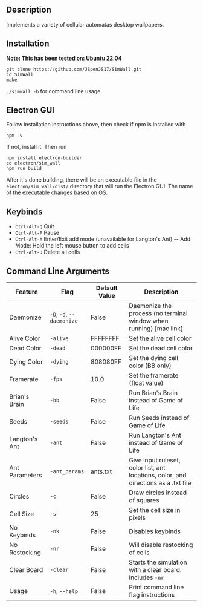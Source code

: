 ## Description
Implements a variety of cellular automatas desktop wallpapers.
## Installation
**Note: This has been tested on: Ubuntu 22.04**
```
git clone https://github.com/JSpenJS17/SimWall.git
cd SimWall
make
```

`./simwall -h` for command line usage. 
## Electron GUI
Follow installation instructions above, then check if npm is installed with
```
npm -v
```
If not, install it. Then run
```
npm install electron-builder
cd electron/sim_wall
npm run build
```
After it's done building, there will be an executable file in the `electron/sim_wall/dist/` directory that will run the Electron GUI. The name of the executable changes based on OS.
##  Keybinds
- `Ctrl-Alt-Q` Quit
- `Ctrl-Alt-P` Pause
- `Ctrl-Alt-A` Enter/Exit add mode (unavailable for Langton's Ant)
-- Add Mode: Hold the left mouse button to add cells 
- `Ctrl-Alt-D` Delete all cells
## Command Line Arguments
| Feature         | Flag           | Default Value | Description |
|-|-|-|-|
| Daemonize | `-D`, `-d`, `--daemonize` | False         | Daemonize the process (no terminal window when running) [mac link]|
| Alive Color     | `-alive`       | FFFFFFFF      | Set the alive cell color |
| Dead Color      | `-dead`        | 000000FF      | Set the dead cell color |
| Dying Color     | `-dying`       | 808080FF      | Set the dying cell color (BB only) |
| Framerate       | `-fps`         | 10.0          | Set the framerate (float value) |
| Brian's Brain   | `-bb`          | False         | Run Brian's Brain instead of Game of Life |
| Seeds           | `-seeds`       | False         | Run Seeds instead of Game of Life |
| Langton's Ant   | `-ant`         | False         | Run Langton's Ant instead of Game of Life |
| Ant Parameters  | `-ant_params`  | ants.txt      | Give input ruleset, color list, ant locations, color, and directions as a .txt file |
| Circles         | `-c`           | False         | Draw circles instead of squares |
| Cell Size       | `-s`           | 25            | Set the cell size in pixels |
| No Keybinds     | `-nk`          | False         | Disables keybinds|
| No Restocking   | `-nr`          | False         | Will disable restocking of cells|
| Clear Board     | `-clear`       | False         | Starts the simulation with a clear board. Includes `-nr`|
| Usage           | `-h`, `--help` | False         | Print command line flag instructions |